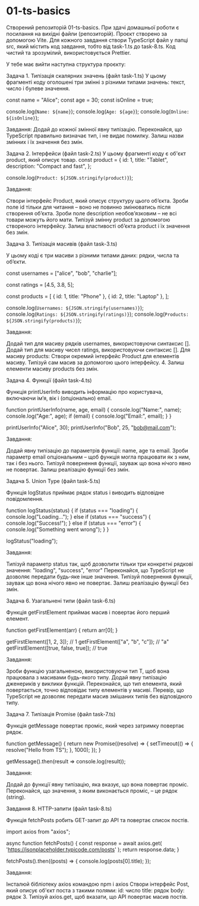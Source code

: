 # 01-ts-basics
Створений репозиторій 01-ts-basics.
При здачі домашньої роботи є посилання на вихідні файли (репозиторій).
Проєкт створено за допомогою Vite.
Для кожного завдання створи TypeScript файл у папці src, який містить код завдання, тобто від task-1.ts до task-8.ts.
Код чистий та зрозумілий, використовується Prettier.


У тебе має вийти наступна структура проєкту:


Задача 1. Типізація скалярних значень (файл task-1.ts)
У цьому фрагменті коду оголошені три змінні з різними типами значень: текст, число і булеве значення.


const name = "Alice";
const age = 30;
const isOnline = true;

console.log(`Name: ${name}`);
console.log(`Age: ${age}`);
console.log(`Online: ${isOnline}`);


Завдання:
Додай до кожної змінної явну типізацію.
Переконайся, що TypeScript правильно визначає тип, і не видає помилку.
Залиш назви змінних і їх значення без змін.


Задача 2. Інтерфейси (файл task-2.ts)
У цьому фрагменті коду є об'єкт product, який описує товар.
const product = {
  id: 1,
  title: "Tablet",
  description: "Compact and fast",
};

console.log(`Product: ${JSON.stringify(product)}`);


Завдання:

Створи інтерфейс Product, який описує структуру цього об’єкта.
Зроби поле id тільки для читання – воно не повинно змінюватись після створення об’єкта.
Зроби поле description необов’язковим – не всі товари можуть його мати.
Типізуй змінну product за допомогою створеного інтерфейсу.
Залиш властивості обʼєкта product і їх значення без змін.


Задача 3. Типізація масивів (файл task-3.ts)

У цьому коді є три масиви з різними типами даних: рядки, числа та об’єкти.

const usernames = ["alice", "bob", "charlie"];

const ratings = [4.5, 3.8, 5];

const products = [
  { id: 1, title: "Phone" },
  { id: 2, title: "Laptop" },
];

console.log(`Usernames: ${JSON.stringify(usernames)}`);
console.log(`Ratings: ${JSON.stringify(ratings)}`);
console.log(`Products: ${JSON.stringify(products)}`);

Завдання:

Додай тип для масиву рядків usernames, використовуючи синтаксис [].
Додай тип для масиву чисел ratings, використовуючи синтаксис [].
Для масиву products:
Створи окремий інтерфейс Product для елементів масиву.
Типізуй сам масив за допомогою цього інтерфейсу.
4. Залиш елементи масиву products без змін.



Задача 4. Функції (файл task-4.ts)

Функція printUserInfo виводить інформацію про користувача, включаючи ім’я, вік і (опціонально) email.

function printUserInfo(name, age, email) {
  console.log("Name:", name);
  console.log("Age:", age);
  if (email) {
    console.log("Email:", email);
  }
}

printUserInfo("Alice", 30);
printUserInfo("Bob", 25, "bob@mail.com");

Завдання:

Додай явну типізацію до параметрів функції: name, age та email.
Зроби параметр email опціональним – щоб функція могла працювати як з ним, так і без нього.
Типізуй повернення функції, зауваж що вона нічого явно не повертає.
Залиш реалізацію функції без змін.


Задача 5. Union Type (файл task-5.ts)

Функція logStatus приймає рядок status і виводить відповідне повідомлення.


function logStatus(status) {
  if (status === "loading") {
    console.log("Loading...");
  } else if (status === "success") {
    console.log("Success!");
  } else if (status === "error") {
    console.log("Something went wrong");
  }
}

logStatus("loading");


Завдання:

Типізуй параметр status так, щоб дозволити тільки три конкретні рядкові значення: "loading", "success", "error"
Переконайся, що TypeScript не дозволяє передати будь-яке інше значення.
Типізуй повернення функції, зауваж що вона нічого явно не повертає.
Залиш реалізацію функції без змін.


Задача 6. Узагальнені типи (файл task-6.ts)

Функція getFirstElement приймає масив і повертає його перший елемент.



function getFirstElement(arr) {
  return arr[0];
}

getFirstElement([1, 2, 3]);           // 1
getFirstElement(["a", "b", "c"]);     // "a"
getFirstElement([true, false, true]); // true



Завдання:

Зроби функцію узагальненою, використовуючи тип T, щоб вона працювала з масивами будь-якого типу.
Додай явну типізацію дженериків у виклики функцій.
Переконайся, що тип елемента, який повертається, точно відповідає типу елементів у масиві.
Перевір, що TypeScript не дозволяє передати масив змішаних типів без відповідного типу.


Задача 7. Типізація Promise (файл task-7.ts)

Функція getMessage повертає проміс, який через затримку повертає рядок.



function getMessage() {
  return new Promise((resolve) => {
    setTimeout(() => {
      resolve("Hello from TS");
    }, 1000);
  });
}

getMessage().then(result => console.log(result));

Завдання:

Додай до функції явну типізацію, яка вказує, що вона повертає проміс.
Переконайся, що значення, з яким виконається проміс, – це рядок (string).


Завдання 8. HTTP-запити (файл task-8.ts)

Функція fetchPosts робить GET-запит до API та повертає список постів.

import axios from "axios";

async function fetchPosts() {
  const response = await axios.get(
    '<https://jsonplaceholder.typicode.com/posts>'
  );
  return response.data;
}

fetchPosts().then((posts) => {
  console.log(posts[0].title);
});

Завдання:

Інсталюй бібліотеку axios командою npm i axios
Створи інтерфейс Post, який описує об'єкт поста з такими полями:
id: число
title: рядок
body: рядок
3. Типізуй axios.get, щоб вказати, що API повертає масив постів.